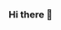 ### Hi there 👋

<!--
**Guilherme-Jesus/Guilherme-Jesus** is a ✨ _special_ ✨ repository because its `README.md` (this file) appears on your GitHub profile.

Here are some ideas to get you started:
[![Guilherme-Jesus wakatime stats](https://github-readme-stats.vercel.app/api/wakatime?username=Guilherme-Jesus)](https://github.com/anuraghazra/github-readme-stats)
![Karanalpe Status](https://github-readme-stats.vercel.app/api?username=Guilherme-Jesus&show_icons=true)

- 🔭 I’m currently working on ...
- 🌱 I’m currently learning ...
- 👯 I’m looking to collaborate on ...
- 🤔 I’m looking for help with ...
- 💬 Ask me about ...
- 📫 How to reach me: ...
- 😄 Pronouns: ...
- ⚡ Fun fact: ...
-->
